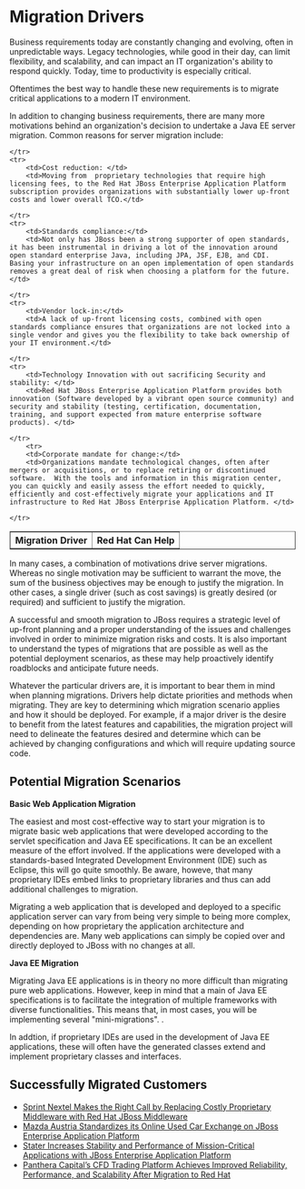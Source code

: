 Migration Drivers
=================

Business requirements today are constantly changing and evolving, often in unpredictable ways. Legacy technologies, while good in their day, can limit flexibility, and scalability, and can impact an IT organization's ability to respond quickly. Today, time to productivity is especially critical. 

Oftentimes the  best way to handle these new requirements is to migrate critical applications to a modern IT environment. 

In addition to changing business requirements, there are many more motivations behind an organization's decision to undertake a Java EE server migration.   Common reasons for server migration include: 

<table border="1" cellpadding="3">
 <tr>
		<th>Migration Driver</th>
		<th>Red Hat Can Help</th>		
	
	</tr>
	<tr>
		<td>Cost reduction: </td>
		<td>Moving from  proprietary technologies that require high licensing fees, to the Red Hat JBoss Enterprise Application Platform subscription provides organizations with substantially lower up-front costs and lower overall TCO.</td>		
		
	</tr>
	<tr>
		<td>Standards compliance:</td>
		<td>Not only has JBoss been a strong supporter of open standards, it has been instrumental in driving a lot of the innovation around open standard enterprise Java, including JPA, JSF, EJB, and CDI. Basing your infrastructure on an open implementation of open standards removes a great deal of risk when choosing a platform for the future.</td>		
		
	</tr>
	<tr>
		<td>Vendor lock-in:</td>
		<td>A lack of up-front licensing costs, combined with open standards compliance ensures that organizations are not locked into a single vendor and gives you the flexibility to take back ownership of your IT environment.</td>		
		
	</tr>
	<tr>
		<td>Technology Innovation with out sacrificing Security and stability: </td>
		<td>Red Hat JBoss Enterprise Application Platform provides both innovation (Software developed by a vibrant open source community) and security and stability (testing, certification, documentation, training, and support expected from mature enterprise software products). </td>		
		
	</tr>
		<tr>
		<td>Corporate mandate for change:</td>
		<td>Organizations mandate technological changes, often after mergers or acquisitions, or to replace retiring or discontinued software.  With the tools and information in this migration center, you can quickly and easily assess the effort needed to quickly, efficiently and cost-effectively migrate your applications and IT infrastructure to Red Hat JBoss Enterprise Application Platform. </td>		
		
	</tr>
</table>
<p>


In many cases, a combination of motivations drive server migrations. Whereas no single motivation may be sufficient to warrant the move, the sum of the business objectives may be enough to justify the migration. In other cases, a single driver (such as cost savings) is greatly desired (or required) and sufficient to justify the migration.  


A successful and smooth migration to JBoss requires a strategic level of up-front planning and a proper understanding of the issues and challenges involved in order to minimize migration risks and costs. It is also important to understand the types of migrations that are possible as well as the potential deployment scenarios, as these may help proactively identify roadblocks and anticipate future needs. 


Whatever the particular drivers are, it is important to bear them in mind when planning migrations. Drivers help dictate priorities and methods when migrating. They are key to determining which migration scenario applies and how it should be deployed. For example, if a major driver is the desire to benefit from the latest features and capabilities, the migration project will need to delineate the features desired and determine which can be achieved by changing configurations and which will require updating source code.  

Potential Migration Scenarios
-----------------------------

<b>Basic Web Application Migration</b>

The easiest and most cost-effective way to start your migration is to migrate basic web applications that were developed according to the servlet specification and Java EE specifications. It can be an excellent measure of the effort involved. If the applications were developed with a standards-based Integrated Development Environment (IDE) such as Eclipse, this will go quite smoothly. Be aware, howeve, that many proprietary IDEs embed links to proprietary libraries and thus can add additional challenges to migration.
 
  Migrating a web application that is developed and deployed to a specific application server can vary from being very simple to being more complex, depending on how proprietary the application architecture and dependencies are. Many web applications can simply be copied over and directly deployed to JBoss with no changes at all.  

<b>Java EE Migration</b>

Migrating Java EE applications is in theory no more difficult than migrating pure web applications. However, keep in mind that a main of Java EE specifications is to facilitate the integration of multiple frameworks with diverse functionalities. This means that, in most cases, you will be implementing several "mini-migrations". .  

  In addtion, if proprietary IDEs are used in the development of Java EE applications, these will often have the generated classes extend and implement proprietary classes and interfaces.  

Successfully Migrated Customers 
-------------------------------

* [Sprint Nextel Makes the Right Call by Replacing Costly Proprietary Middleware with Red Hat JBoss  Middleware](https://www.redhat.com/resourcelibrary/case-studies/sprint-makes-right-call-by-replacing-proprietary-with-jboss-middleware)
* [Mazda Austria Standardizes its Online Used Car Exchange on JBoss Enterprise Application Platform](https://www.redhat.com/resourcelibrary/case-studies/mazda-austria-standardizes-its-online-used-car-exchange-on-jboss-enterprise-application-platform)
* [Stater Increases Stability and Performance of Mission-Critical Applications with JBoss Enterprise Application Platform ](https://www.redhat.com/resourcelibrary/case-studies/stater-further-increases-stability-with-jboss)
* [Panthera Capital’s CFD Trading Platform Achieves Improved Reliability, Performance, and Scalability After Migration to Red Hat ](http://www.redhat.com/resourcelibrary/case-studies/panthera-capitals-cfd-trading-platform-achieves-improved-reliability)

